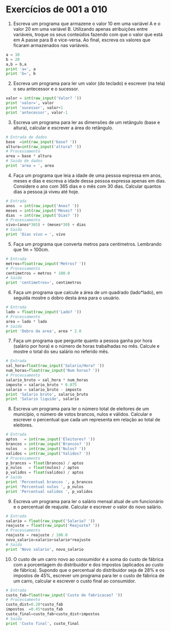 # Exercícios de 001 a 010

1. Escreva um programa que armazene o valor 10 em uma variável A e o valor 20 em uma variável B. Utilizando apenas atribuições entre variáveis, troque os seus conteúdos fazendo com que o valor que está em A passe para B e vice-versa. Ao final, escreva os valores que ficaram armazenados nas variáveis.

```python
a = 10
b = 20
a,b = b,a
print 'a=', a
print 'b=', b
```

2. Escreva um programa para ler um valor (do teclado) e escrever (na tela) o seu antecessor e o sucessor.

```python
valor = int(raw_input('Valor? '))
print 'valor=', valor
print 'sucessor', valor+1
print 'antecessor', valor-1
```

3. Escreva um programa para ler as dimensões de um retângulo (base e altura), calcular e escrever a área do retângulo.

```python
# Entrada de dados
base  =int(raw_input('base? '))
altura=int(raw_input('altura? '))
# Processamento
area = base * altura
# Saida de dados
print 'area = ', area
```

4. Faça um programa que leia a idade de uma pessoa expressa em anos, meses e dias e escreva a idade dessa pessoa expressa apenas em dias. Considere o ano com 365 dias e o mês com 30 dias. Calcular quantos dias a pessoa já viveu até hoje.

```python
# Entrada
anos  = int(raw_input('Anos? '))
meses = int(raw_input('Meses? '))
dias  = int(raw_input('Dias? '))
# Processamento
vivo=(anos*365) + (meses*30) + dias
# Saida
print 'Dias vivo = ', vivo
```

5. Faça um programa que converta metros para centímetros. Lembrando que 1m = 100cm.

```python
# Entrada
metros=float(raw_input('Metros? '))
# Processamento
centimetros = metros * 100.0
# Saida
print 'centimetros=', centimetros
```

6. Faça um programa que calcule a área de um quadrado (lado*lado), em seguida mostre o dobro desta área para o usuário.

```python
# Entrada
lado = float(raw_input('Lado? '))
# Processamento
area = lado * lado
# Saida
print 'Dobro da area', area * 2.0
```

7. Faça um programa que pergunte quanto a pessoa ganha por hora (salário por hora) e o número de horas trabalhadas no mês. Calcule e mostre o total do seu salário no referido mês.

```python
# Entrada
sal_hora=float(raw_input('Salario/Hora? '))
num_horas=float(raw_input('Num horas? '))
# Processamento
salario_bruto = sal_hora * num_horas
imposto = salario_bruto * 0.075
salario = salario_bruto - imposto
print 'Salario bruto', salario_bruto
print 'Salario liquido', salario
```

8. Escreva um programa para ler o número total de eleitores de um município, o número de votos brancos, nulos e válidos. Calcular e escrever o percentual que cada um representa em relação ao total de eleitores.

```python
# Entrada
aptos   = int(raw_input('Eleitores? '))
brancos = int(raw_input('Brancos? '))
nulos   = int(raw_input('Nulos? '))
validos = int(raw_input('Validos? '))
# Processamento
p_brancos = float(brancos) / aptos
p_nulos   = float(nulos) / aptos
p_validos = float(validos) / aptos
# Saida
print 'Percentual brancos ', p_brancos
print 'Percentual nulos ', p_nulos
print 'Percentual validos ', p_validos
```

9. Escreva um programa para ler o salário mensal atual de um funcionário e o percentual de reajuste. Calcular e escrever o valor do novo salário.

```python
# Entrada
salario = float(raw_input('Salario? '))
reajuste = float(raw_input('Reajuste? '))
# Processamento
reajuste = reajuste / 100.0
novo_salario=salario+salario*reajuste
# Saida
print 'Novo salario', novo_salario
```

10. O custo de um carro novo ao consumidor é a soma do custo de fábrica com a porcentagem do distribuidor e dos impostos (aplicados ao custo de fábrica). Supondo que o percentual do distribuidor seja de 28% e os impostos de 45%, escrever um programa para ler o custo de fábrica de um carro, calcular e escrever o custo final ao consumidor.

```python
# Entrada
custo_fab=float(raw_input('Custo de fabricacao? '))
# Processamento
custo_dist=0.28*custo_fab
impostos  =0.45*custo_fab
custo_final=custo_fab+custo_dist+impostos
# Saida
print 'Custo final', custo_final
```